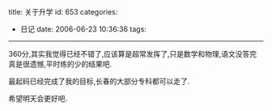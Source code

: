 title: 关于升学
id: 653
categories:
  - 日记
date: 2006-06-23 10:36:36
tags:
---

360分,其实我觉得已经不错了,应该算是超常发挥了,只是数学和物理,语文没答完真是很遗憾,平时练的少的结果吧.

最起码已经完成了我的目标,长春的大部分专科都可以走了.

希望明天会更好吧.